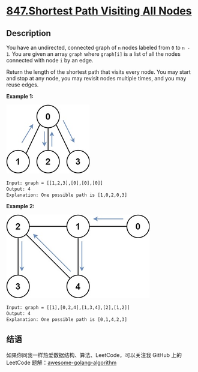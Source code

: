 # [847.Shortest Path Visiting All Nodes][title]

## Description
You have an undirected, connected graph of `n` nodes labeled from `0` to `n - 1`. You are given an array `graph` where `graph[i]` is a list of all the nodes connected with node `i` by an edge.

Return the length of the shortest path that visits every node. You may start and stop at any node, you may revisit nodes multiple times, and you may reuse edges.

**Example 1:**  

![example1](./shortest1-graph.jpeg)

```
Input: graph = [[1,2,3],[0],[0],[0]]
Output: 4
Explanation: One possible path is [1,0,2,0,3]
```

**Example 2:**  

![example2](./shortest2-graph.jpeg)

```
Input: graph = [[1],[0,2,4],[1,3,4],[2],[1,2]]
Output: 4
Explanation: One possible path is [0,1,4,2,3]
```

## 结语

如果你同我一样热爱数据结构、算法、LeetCode，可以关注我 GitHub 上的 LeetCode 题解：[awesome-golang-algorithm][me]

[title]: https://leetcode.com/problems/shortest-path-visiting-all-nodes/
[me]: https://github.com/kylesliu/awesome-golang-algorithm

